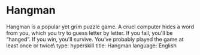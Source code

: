 # Hangman
Hangman is a popular yet grim puzzle game. A cruel computer hides a word from you, which you try to guess letter by letter. If you fail, you'll be “hanged”. If you win, you'll survive. 
You’ve probably played the game at least once or twice\\
type: hyperskill
title: Hangman
language: English
